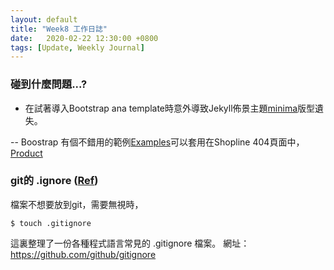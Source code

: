 ```yaml
---
layout: default
title: "Week8 工作日誌"
date:   2020-02-22 12:30:00 +0800
tags: [Update, Weekly Journal]
---
```


### 碰到什麼問題...?

- 在試著導入Bootstrap ana template時意外導致Jekyll佈景主題[minima](https://github.com/jekyll/minima)版型遺失。

-- Boostrap 有個不錯用的範例[Examples](https://getbootstrap.com/docs/4.4/examples/)可以套用在Shopline 404頁面中，[Product](https://getbootstrap.com/docs/4.4/examples/product/)


### git的 .ignore ([Ref](https://gitbook.tw/chapters/using-git/ignore.html))
檔案不想要放到git，需要無視時，

```
$ touch .gitignore
```
這裏整理了一份各種程式語言常見的 .gitignore 檔案。 網址： https://github.com/github/gitignore

